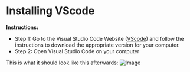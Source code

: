# Installing VScode

**Instructions:**
* Step 1: Go to the Visual Studio Code Website ([VScode](https://code.visualstudio.com/download)) and follow the instructions to download the appropriate version for your computer.
* Step 2: Open Visual Studio Code on your computer


This is what it should look like this afterwards:
![Image](https://user-images.githubusercontent.com/97641097/149268597-3ee23a7e-7b68-44ad-9ce0-a864fe694677.png)
